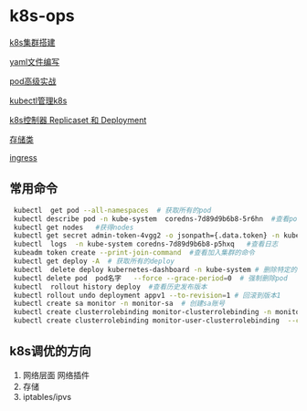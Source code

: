 # k8s-ops
[k8s集群搭建](docker_k8s.md)

[yaml文件编写](yaml_concept.md)

[pod高级实战](pod_adv.md)

[kubectl管理k8s](./kubectl.md)

[k8s控制器 Replicaset 和 Deployment](./k8s_controllers_Replicaset_Deployment.md)

[存储类](./storages.md)

[ingress](./ingress.md)

## 常用命令

```bash
 kubectl  get pod --all-namespaces  # 获取所有的pod
 kubectl describe pod -n kube-system  coredns-7d89d9b6b8-5r6hn  #查看pod 描述
 kubectl get nodes   #获得nodes 
 kubectl get secret admin-token-4vgg2 -o jsonpath={.data.token} -n kube-system |base64 -  #查看密码
 kubectl  logs  -n kube-system coredns-7d89d9b6b8-p5hxq   #查看日志
 kubeadm token create --print-join-command  #查看加入集群的命令
 kubectl get deploy -A  # 获取所有的deploy
 kubectl  delete deploy kubernetes-dashboard -n kube-system # 删除特定的deploy
 kubectl delete pod  pod名字   --force --grace-period=0  # 强制删除pod
 kubectl  rollout history deploy  #查看历史发布版本
 kubectl rollout undo deployment appv1 --to-revision=1 # 回滚到版本1
 kubectl create sa monitor -n monitor-sa  # 创建sa账号
 kubectl create clusterrolebinding monitor-clusterrolebinding -n monitor-sa --clusterrole=cluster-admin --serviceaccount=monitor-sa:monitor # 绑定sa账号到cluster-admin这个集群角色
 kubectl create clusterrolebinding monitor-user-clusterrolebinding  --clusterrole=cluster-admin --user=system:serviceaccount:monitor-sa # 对用户进行授权
```

## k8s调优的方向

1. 网络层面  网络插件
2. 存储 
3. iptables/ipvs